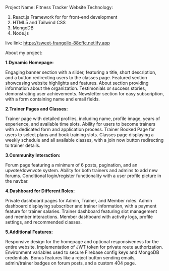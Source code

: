 Project Name: Fitness Tracker Website
Technology:
1. React.js Framework for for front-end development
2. HTML5 and Tailwind CSS
3. MongoDB
4. Node.js

live link: https://sweet-frangollo-88cffc.netlify.app

About my project:


**1.Dynamic Homepage:**

Engaging banner section with a slider, featuring a title, short description, and a button redirecting users to the classes page.
Featured section showcasing website highlights and features.
About section providing information about the organization.
Testimonials or success stories, demonstrating user achievements.
Newsletter section for easy subscription, with a form containing name and email fields.

**2.Trainer Pages and Classes:**

Trainer page with detailed profiles, including name, profile image, years of experience, and available time slots.
Ability for users to become trainers with a dedicated form and application process.
Trainer Booked Page for users to select plans and book training slots.
Classes page displaying a weekly schedule and all available classes, with a join now button redirecting to trainer details.

**3.Community Interaction:**

Forum page featuring a minimum of 6 posts, pagination, and an upvote/downvote system.
Ability for both trainers and admins to add new forums.
Conditional login/register functionality with a user profile picture in the navbar.

**4.Dashboard for Different Roles:**

Private dashboard pages for Admin, Trainer, and Member roles.
Admin dashboard displaying subscriber and trainer information, with a payment feature for trainer salaries.
Trainer dashboard featuring slot management and member interactions.
Member dashboard with activity logs, profile settings, and recommended classes.

**5.Additional Features:**

Responsive design for the homepage and optional responsiveness for the entire website.
Implementation of JWT token for private route authorization.
Environment variables used to secure Firebase config keys and MongoDB credentials.
Bonus features like a reject button sending emails, admin/trainer badges on forum posts, and a custom 404 page.
